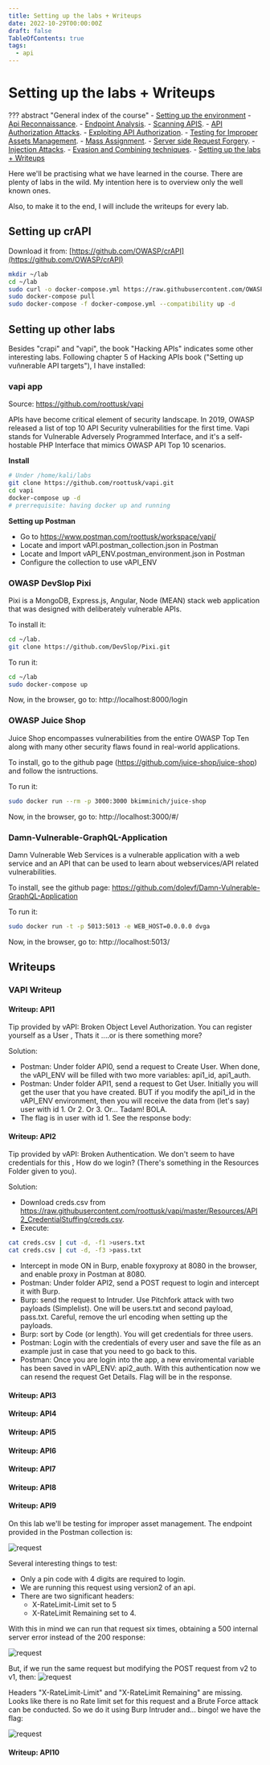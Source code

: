 ```yaml
---
title: Setting up the labs + Writeups
date: 2022-10-29T00:00:00Z
draft: false
TableOfContents: true
tags:
  - api
---
```


# Setting up the labs + Writeups

??? abstract "General index of the course"
    - [Setting up the environment](setting-up-kali.md)
    - [Api Reconnaissance](api-reconnaissance.md).
    - [Endpoint Analysis](endpoint-analysis.md).
    - [Scanning APIS](scanning-apis.md).
    - [API Authorization Attacks](api-authentication-attacks.md).
    - [Exploiting API Authorization](exploiting-api-authorization.md).
    - [Testing for Improper Assets Management](improper-assets-management.md).
    - [Mass Assignment](mass-assignment.md).
    - [Server side Request Forgery](server-side-request-forgery-ssrf.md).
    - [Injection Attacks](injection-attacks.md). 
    - [Evasion and Combining techniques](evasion-combining-techniques.md).
    - [Setting up the labs + Writeups](other-labs.md)

Here we'll be practising what we have learned in the course. There are plenty of labs in the wild. My intention here is to overview only the well known ones.

Also, to make it to the end, I will include the writeups for every lab.

## Setting up crAPI

Download it from: [https://github.com/OWASP/crAPI](https://github.com/OWASP/crAPI)

```bash
mkdir ~/lab
cd ~/lab
sudo curl -o docker-compose.yml https://raw.githubusercontent.com/OWASP/crAPI/main/deploy/docker/docker-compose.yml
sudo docker-compose pull
sudo docker-compose -f docker-compose.yml --compatibility up -d
```


## Setting up other labs

Besides "crapi" and "vapi", the book "Hacking APIs" indicates some other interesting labs. Following chapter 5 of Hacking APIs book ("Setting up vuñnerable API targets"), I have installed:

### vapi app 

Source: https://github.com/roottusk/vapi

APIs have become critical element of security landscape. In 2019, OWASP released a list of top 10 API Security vulnerabilities for the first time. Vapi stands for Vulnerable Adversely Programmed Interface, and it's a self-hostable PHP Interface that mimics OWASP API Top 10 scenarios.

**Install**

```bash
# Under /home/kali/labs
git clone https://github.com/roottusk/vapi.git
cd vapi
docker-compose up -d
# prerrequisite: having docker up and running
```

**Setting up Postman**

+ Go to https://www.postman.com/roottusk/workspace/vapi/ 
+ Locate and import vAPI.postman_collection.json in Postman
+ Locate and Import vAPI_ENV.postman_environment.json in Postman
+ Configure the collection to use vAPI_ENV

### OWASP DevSlop Pixi

Pixi is a MongoDB, Express.js, Angular, Node (MEAN) stack web applica­tion that was designed with deliberately vulnerable APIs.

To install it:

```bash
cd ~/lab.
git clone https://github.com/DevSlop/Pixi.git
```

To run it:

```bash
cd ~/lab
sudo docker-compose up
```

Now, in the browser, go to: http://localhost:8000/login


### OWASP Juice Shop

Juice Shop encompasses vulnerabilities from the entire OWASP Top Ten along with many other security flaws found in real-world applications.

To install, go to the github page (https://github.com/juice-shop/juice-shop) and follow the isntructions.

To run it:

```bash
sudo docker run --rm -p 3000:3000 bkimminich/juice-shop
```

Now, in the browser, go to: http://localhost:3000/#/


### Damn-Vulnerable-GraphQL-Application

Damn Vulnerable Web Services is a vulnerable application with a web service and an API that can be used to learn about webservices/API related vulnerabilities.

To install, see the github page: https://github.com/dolevf/Damn-Vulnerable-GraphQL-Application 

To run it:

```bash
sudo docker run -t -p 5013:5013 -e WEB_HOST=0.0.0.0 dvga
```

Now, in the browser, go to: http://localhost:5013/


## Writeups

### VAPI Writeup 

#### Writeup: API1

Tip provided by vAPI: Broken Object Level Authorization. You can register yourself as a User , Thats it ....or is there something more?
 
Solution:

+ Postman: Under folder API0, send a request to Create User. When done, the vAPI_ENV will be filled with two more variables: api1_id, api1_auth.
+ Postman: Under folder API1, send a request to Get User. Initially you will get the user that you have created. BUT if you modify the api1_id in the vAPI_ENV environment, then you will receive the data from (let's say) user with id 1. Or 2. Or 3. Or... Tadam! BOLA.
+ The flag is in user with id 1. See the response body:  

#### Writeup: API2

Tip provided by vAPI: Broken Authentication. We don't seem to have credentials for this , How do we login? (There's something in the Resources Folder given to you).


Solution:

+ Download creds.csv from https://raw.githubusercontent.com/roottusk/vapi/master/Resources/API2_CredentialStuffing/creds.csv.
+ Execute:

```bash
cat creds.csv | cut -d, -f1 >users.txt
cat creds.csv | cut -d, -f3 >pass.txt
```

+ Intercept in mode ON in Burp, enable foxyproxy at 8080 in the browser, and enable proxy in Postman at 8080.
+ Postman: Under  folder API2, send a POST request to login and intercept it with Burp.
+ Burp: send the request to Intruder. Use Pitchfork attack with two payloads (Simplelist). One will be users.txt and second payload, pass.txt. Careful, remove the url encoding when setting up the payloads.
+ Burp: sort by Code (or length). You will get credentials for three users.
+ Postman: Login with the credentials of every user and save the file as an example just in case that you need to go back to this.
+ Postman: Once you are login into the app, a new enviromental variable has been saved in vAPI_ENV: api2_auth. With this authentication now we can resend the request Get Details. Flag will be in the response.

#### Writeup: API3

#### Writeup: API4

#### Writeup: API5

#### Writeup: API6

#### Writeup: API7


#### Writeup: API8

#### Writeup: API9

On this lab we'll be testing for improper asset management. The endpoint provided in the Postman collection is:

![request](../img/vapi9-1.png)

Several interesting things to test:

- Only a pin code with 4 digits are required to login.
- We are running this request using version2 of an api.
- There are two significant headers:
	- X-RateLimit-Limit set to 5
	- X-RateLimit Remaining set to 4.

With this in mind we can run that request six times, obtaining a 500 internal server error instead of the 200 response:

![request](../img/vapi9-2.png)


But, if we run the same request but modifying the POST request from v2 to v1, then: 
![request](../img/vapi9-3.png)

Headers "X-RateLimit-Limit" and "X-RateLimit Remaining" are missing. Looks like there is no Rate limit set for this request and a Brute Force attack can be conducted. So we do it using Burp Intruder and... bingo! we have the flag:

![request](../img/vapi9-4.png)



#### Writeup: API10




